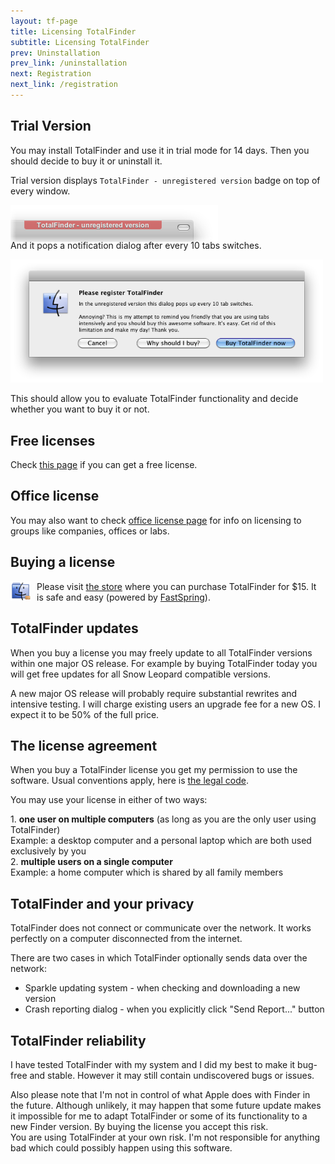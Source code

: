 ```yaml
---
layout: tf-page
title: Licensing TotalFinder
subtitle: Licensing TotalFinder
prev: Uninstallation
prev_link: /uninstallation
next: Registration
next_link: /registration
---
```


## Trial Version

<div class="license-desk">
You may install TotalFinder and use it in trial mode for 14 days. Then you should decide to buy it or uninstall it.
</div>

Trial version displays `TotalFinder - unregistered version` badge on top of every window.

<img src="/images/unregistered.png" class="doc-inline-image" style="left: 0px; margin-bottom: -20px">

And it pops a notification dialog after every 10 tabs switches.

<img src="/images/please-register-dialog.png" class="doc-inline-image" style="width: 500px">

This should allow you to evaluate TotalFinder functionality and decide whether you want to buy it or not.

## Free licenses

Check [this page](/free-licenses) if you can get a free license.

## Office license

You may also want to check [office license page](/office-license) for info on licensing to groups like companies, offices or labs.

## Buying a license

<img src="/images/licensing-icon.png" style="width: 32px; float: left; margin-right: 10px">

Please visit [the store](https://sites.fastspring.com/binaryage/instant/totalfinder) where you can purchase TotalFinder for $15. It is safe and easy (powered by [FastSpring](http://fastspring.com)).

## TotalFinder updates

When you buy a license you may freely update to all TotalFinder versions within one major OS release. For example by buying TotalFinder today you will get free updates for all Snow Leopard compatible versions.

A new major OS release will probably require substantial rewrites and intensive testing. I will charge existing users an upgrade fee for a new OS. I expect it to be 50% of the full price.

## The license agreement

When you buy a TotalFinder license you get my permission to use the software. Usual conventions apply, here is [the legal code](/license.txt).

<div class="license-desk">
<p>You may use your license in either of two ways:</p>
<div class="choice">1. <strong>one user on multiple computers</strong> <span class="note">(as long as you are the only user using TotalFinder)</span></div>
<div class="example">Example: a desktop computer and a personal laptop which are both used exclusively by you</div>
<div class="choice">2. <strong>multiple users on a single computer</strong></div>
<div class="example">Example: a home computer which is shared by all family members</div>
</div>

## TotalFinder and your privacy

TotalFinder does not connect or communicate over the network. It works perfectly on a computer disconnected from the internet.

There are two cases in which TotalFinder optionally sends data over the network:

* Sparkle updating system - when checking and downloading a new version
* Crash reporting dialog - when you explicitly click "Send Report..." button

## TotalFinder reliability

I have tested TotalFinder with my system and I did my best to make it bug-free and stable. However it may still contain undiscovered bugs or issues.

<div class="license-warning">
Also please note that I'm not in control of what Apple does with Finder in the future. Although unlikely, it may happen that some future update makes it impossible for me to adapt TotalFinder or some of its functionality to a new Finder version. By buying the license you accept this risk.
</div>

<div class="license-exclamation">
You are using TotalFinder at your own risk. I'm not responsible for anything bad which could possibly happen using this software.
</div>